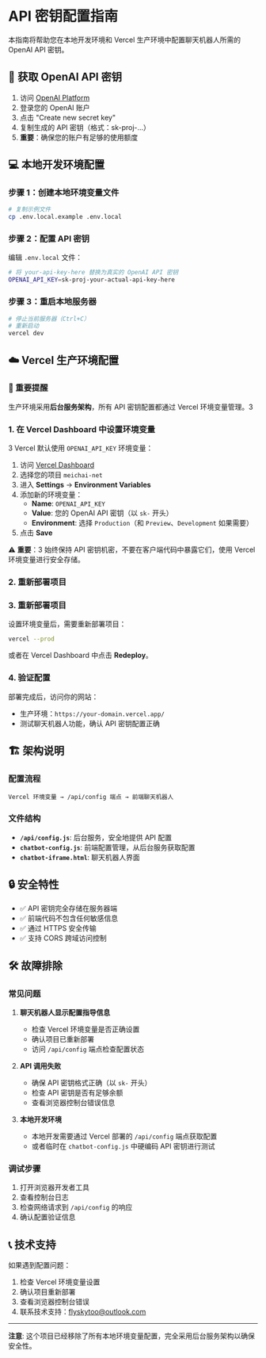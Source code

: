 # API 密钥配置指南

本指南将帮助您在本地开发环境和 Vercel 生产环境中配置聊天机器人所需的 OpenAI API 密钥。

## 🔑 获取 OpenAI API 密钥

1. 访问 [OpenAI Platform](https://platform.openai.com/account/api-keys)
2. 登录您的 OpenAI 账户
3. 点击 "Create new secret key"
4. 复制生成的 API 密钥（格式：sk-proj-...）
5. **重要**：确保您的账户有足够的使用额度

## 💻 本地开发环境配置

### 步骤 1：创建本地环境变量文件

```bash
# 复制示例文件
cp .env.local.example .env.local
```

### 步骤 2：配置 API 密钥

编辑 `.env.local` 文件：

```bash
# 将 your-api-key-here 替换为真实的 OpenAI API 密钥
OPENAI_API_KEY=sk-proj-your-actual-api-key-here
```

### 步骤 3：重启本地服务器

```bash
# 停止当前服务器（Ctrl+C）
# 重新启动
vercel dev
```

## ☁️ Vercel 生产环境配置

### 🚨 重要提醒

生产环境采用**后台服务架构**，所有 API 密钥配置都通过 Vercel 环境变量管理。<mcreference link="https://vercel.com/docs/integrations/ai/openai" index="3">3</mcreference>

### 1. 在 Vercel Dashboard 中设置环境变量

<mcreference link="https://vercel.com/docs/integrations/ai/openai" index="3">3</mcreference> Vercel 默认使用 `OPENAI_API_KEY` 环境变量：

1. 访问 [Vercel Dashboard](https://vercel.com/dashboard)
2. 选择您的项目 `meichai-net`
3. 进入 **Settings** → **Environment Variables**
4. 添加新的环境变量：
   - **Name**: `OPENAI_API_KEY`
   - **Value**: 您的 OpenAI API 密钥（以 `sk-` 开头）
   - **Environment**: 选择 `Production`（和 `Preview`、`Development` 如果需要）
5. 点击 **Save**

⚠️ **重要**：<mcreference link="https://vercel.com/docs/integrations/ai/openai" index="3">3</mcreference> 始终保持 API 密钥机密，不要在客户端代码中暴露它们，使用 Vercel 环境变量进行安全存储。

### 2. 重新部署项目

### 3. 重新部署项目

设置环境变量后，需要重新部署项目：

```bash
vercel --prod
```

或者在 Vercel Dashboard 中点击 **Redeploy**。

### 4. 验证配置

部署完成后，访问你的网站：
- 生产环境：`https://your-domain.vercel.app/`
- 测试聊天机器人功能，确认 API 密钥配置正确

## 🏗️ 架构说明

### 配置流程
```
Vercel 环境变量 → /api/config 端点 → 前端聊天机器人
```

### 文件结构
- **`/api/config.js`**: 后台服务，安全地提供 API 配置
- **`chatbot-config.js`**: 前端配置管理，从后台服务获取配置
- **`chatbot-iframe.html`**: 聊天机器人界面

## 🔒 安全特性

- ✅ API 密钥完全存储在服务器端
- ✅ 前端代码不包含任何敏感信息
- ✅ 通过 HTTPS 安全传输
- ✅ 支持 CORS 跨域访问控制

## 🛠️ 故障排除

### 常见问题

1. **聊天机器人显示配置指导信息**
   - 检查 Vercel 环境变量是否正确设置
   - 确认项目已重新部署
   - 访问 `/api/config` 端点检查配置状态

2. **API 调用失败**
   - 确保 API 密钥格式正确（以 `sk-` 开头）
   - 检查 API 密钥是否有足够余额
   - 查看浏览器控制台错误信息

3. **本地开发环境**
   - 本地开发需要通过 Vercel 部署的 `/api/config` 端点获取配置
   - 或者临时在 `chatbot-config.js` 中硬编码 API 密钥进行测试

### 调试步骤

1. 打开浏览器开发者工具
2. 查看控制台日志
3. 检查网络请求到 `/api/config` 的响应
4. 确认配置验证信息

## 📞 技术支持

如果遇到配置问题：
1. 检查 Vercel 环境变量设置
2. 确认项目重新部署
3. 查看浏览器控制台错误
4. 联系技术支持：flyskytoo@outlook.com

---

**注意**: 这个项目已经移除了所有本地环境变量配置，完全采用后台服务架构以确保安全性。